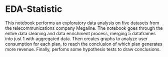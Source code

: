 # EDA-Statistic
This notebook performs an exploratory data analysis on five datasets from the telecommunications company Megaline.
The notebook goes through the entire data cleaning and data enrichment process, merging 5 dataframes into just 1 with aggregated data.
Then creates graphs to analyze user consumption for each plan, to reach the conclusion of which plan generates more revenue.
Finally, perfoms some hypothesis tests to draw conclusions.

